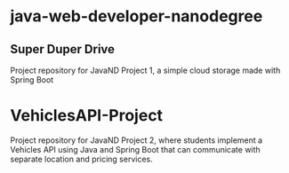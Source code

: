# java-web-developer-nanodegree

## Super Duper Drive
Project repository for JavaND Project 1, a simple cloud storage made with Spring Boot


# VehiclesAPI-Project

Project repository for JavaND Project 2, where students implement a Vehicles API using Java and Spring Boot that can communicate with separate location and pricing services.
